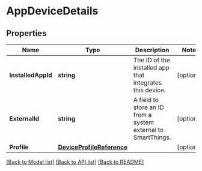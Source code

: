 # AppDeviceDetails

## Properties

Name | Type | Description | Notes
------------ | ------------- | ------------- | -------------
**InstalledAppId** | **string** | The ID of the installed app that integrates this device. | [optional] 
**ExternalId** | **string** | A field to store an ID from a system external to SmartThings. | [optional] 
**Profile** | [**DeviceProfileReference**](DeviceProfileReference.md) |  | [optional] 

[[Back to Model list]](../README.md#documentation-for-models) [[Back to API list]](../README.md#documentation-for-api-endpoints) [[Back to README]](../README.md)


